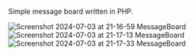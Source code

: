 Simple message board written in PHP.

![Screenshot 2024-07-03 at 21-16-59 MessageBoard](https://github.com/Michael-128/PHPMessageBoard/assets/116978510/14a4b55d-5390-473e-971f-80196108773f)
![Screenshot 2024-07-03 at 21-17-13 MessageBoard](https://github.com/Michael-128/PHPMessageBoard/assets/116978510/d49739e2-4c54-48b7-b374-ac61a1baba04)
![Screenshot 2024-07-03 at 21-17-33 MessageBoard](https://github.com/Michael-128/PHPMessageBoard/assets/116978510/55f9cb62-e63c-48a1-9e70-01c364bedf96)
